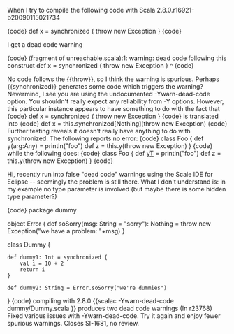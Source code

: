 When I try to compile the following code with Scala 2.8.0.r16921-b20090115021734

{code}
def x = synchronized { throw new Exception }
{code}

I get a dead code warning

{code}
(fragment of unreachable.scala):1: warning: dead code following this construct
def x = synchronized { throw new Exception }
                        ^
{code}

No code follows the {{throw}}, so I think the warning is spurious. Perhaps {{synchronized}} generates some code which triggers the warning?
Nevermind, I see you are using the undocumented -Ywarn-dead-code option.  You shouldn't really expect any reliability from -Y options.  However, this particular instance appears to have something to do with the fact that 
{code}
def x = synchronized { throw new Exception }
{code}
is translated into 
{code}
def x = this.synchronized[Nothing](throw new Exception)
{code}
Further testing reveals it doesn't really have anything to do with synchronized.  The following reports no error:
{code}
class Foo {
  def y(arg:Any) = println("foo")
  def z = this.y(throw new Exception)
}
{code}
while the following does:
{code}
class Foo {
  def y[T](arg:T) = println("foo")
  def z = this.y(throw new Exception)
}
{code}



Hi, recently run into false "dead code" warnings using the Scale IDE for Eclipse -- seemingly the problem is still there. What I don't understand is: in my example no type parameter is involved (but maybe there is some hidden type parameter?)

{code}
package dummy

object Error {
    def soSorry(msg: String = "sorry"): Nothing =
        throw new Exception("we have a problem: "+msg)
}

class Dummy {

    def dummy1: Int = synchronized {
        val i = 10 + 2
        return i
    }
    
    def dummy2: String = Error.soSorry("we're dummies")
}
{code}
compiling with 2.8.0 {{scalac -Ywarn-dead-code dummy/Dummy.scala }} produces two dead code warnings
(In r23768) Fixed various issues with -Ywarn-dead-code.  Try it again and
enjoy fewer spurious warnings.  Closes SI-1681, no review.
